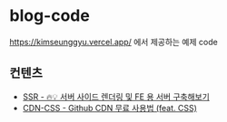 # blog-code
https://kimseunggyu.vercel.app/ 에서 제공하는 예제 code

## 컨텐츠
- [SSR - 🔥💡 서버 사이드 렌더링 및 FE 용 서버 구축해보기](https://kimseunggyu.vercel.app/posts/49357f75-ed66-42fc-a60f-e8fca20fe1c2)
- [CDN-CSS - Github CDN 무료 사용법 (feat. CSS)](https://kimseunggyu.vercel.app/posts/ffc4ed17-77e4-4a2c-8908-16224dca2f4f)
